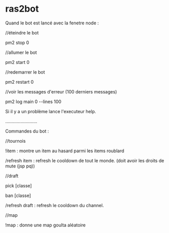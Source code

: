 # ras2bot

Quand le bot est lancé avec la fenetre node :



//éteindre le bot

pm2 stop 0

//allumer le bot

pm2 start 0

//redemarrer le bot

pm2 restart 0


//voir les messages d'erreur (100 derniers messages)

pm2 log main 0 --lines 100

Si il y a un problème lance l'executeur help.


.........................


Commandes du bot :


//tournois

!item : montre un item au hasard parmi les items roublard

/refresh item : refresh le cooldown de tout le monde. (doit avoir les droits de mute (jsp pq))


//draft

pick [classe]

ban [classe]

/refresh draft : refresh le cooldown du channel.


//map

!map : donne une map goulta aléatoire
